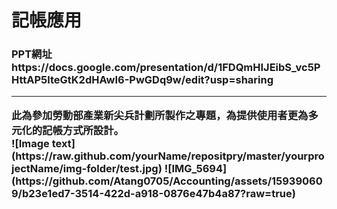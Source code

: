 <h1>記帳應用
<h3>PPT網址<br>
https://docs.google.com/presentation/d/1FDQmHIJEibS_vc5PHttAP5lteGtK2dHAwI6-PwGDq9w/edit?usp=sharing<hr>
此為參加勞動部產業新尖兵計劃所製作之專題，為提供使用者更為多元化的記帳方式所設計。<br>
![Image text](https://raw.github.com/yourName/repositpry/master/yourprojectName/img-folder/test.jpg)
![IMG_5694](https://github.com/Atang0705/Accounting/assets/159390609/b23e1ed7-3514-422d-a918-0876e47b4a87?raw=true)
